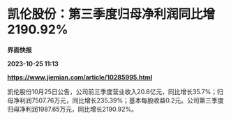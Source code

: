 # 凯伦股份：第三季度归母净利润同比增2190.92%
**界面快报**

**2023-10-25 11:13**

**https://www.jiemian.com/article/10285995.html**

凯伦股份10月25日公告，公司前三季度营业收入20.8亿元，同比增长35.7%；归母净利润7507.76万元，同比增长235.39%；基本每股收益0.2元。公司第三季度归母净利润1987.65万元，同比增长2190.92%。